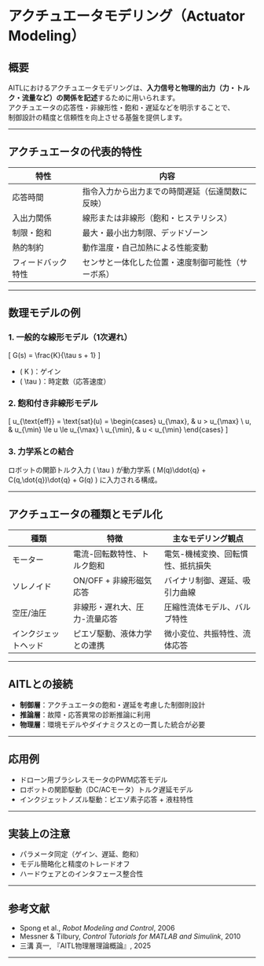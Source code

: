 

# アクチュエータモデリング（Actuator Modeling）

## 概要

AITLにおけるアクチュエータモデリングは、**入力信号と物理的出力（力・トルク・流量など）の関係を記述**するために用いられます。  
アクチュエータの応答性・非線形性・飽和・遅延などを明示することで、  
制御設計の精度と信頼性を向上させる基盤を提供します。

---

## アクチュエータの代表的特性

| 特性 | 内容 |
|------|------|
| 応答時間 | 指令入力から出力までの時間遅延（伝達関数に反映） |
| 入出力関係 | 線形または非線形（飽和・ヒステリシス） |
| 制限・飽和 | 最大・最小出力制限、デッドゾーン |
| 熱的制約 | 動作温度・自己加熱による性能変動 |
| フィードバック特性 | センサと一体化した位置・速度制御可能性（サーボ系） |

---

## 数理モデルの例
<script type="text/javascript"
  async
  src="https://cdn.jsdelivr.net/npm/mathjax@3/es5/tex-mml-chtml.js">
</script>

### 1. 一般的な線形モデル（1次遅れ）

\[
G(s) = \frac{K}{\tau s + 1}
\]

- \( K \)：ゲイン  
- \( \tau \)：時定数（応答速度）

### 2. 飽和付き非線形モデル

\[
u_{\text{eff}} = \text{sat}(u) = 
\begin{cases}
u_{\max}, & u > u_{\max} \\
u, & u_{\min} \le u \le u_{\max} \\
u_{\min}, & u < u_{\min}
\end{cases}
\]

### 3. 力学系との結合

ロボットの関節トルク入力 \( \tau \) が動力学系 \( M(q)\ddot{q} + C(q,\dot{q})\dot{q} + G(q) \) に入力される構成。

---

## アクチュエータの種類とモデル化

| 種類 | 特徴 | 主なモデリング観点 |
|------|------|-------------------|
| モーター | 電流-回転数特性、トルク飽和 | 電気-機械変換、回転慣性、抵抗損失 |
| ソレノイド | ON/OFF + 非線形磁気応答 | バイナリ制御、遅延、吸引力曲線 |
| 空圧/油圧 | 非線形・遅れ大、圧力-流量応答 | 圧縮性流体モデル、バルブ特性 |
| インクジェットヘッド | ピエゾ駆動、液体力学との連携 | 微小変位、共振特性、流体応答 |

---

## AITLとの接続

- **制御層**：アクチュエータの飽和・遅延を考慮した制御則設計  
- **推論層**：故障・応答異常の診断推論に利用  
- **物理層**：環境モデルやダイナミクスとの一貫した統合が必要

---

## 応用例

- ドローン用ブラシレスモータのPWM応答モデル  
- ロボットの関節駆動（DC/ACモータ）トルク遅延モデル  
- インクジェットノズル駆動：ピエゾ素子応答 + 液柱特性

---

## 実装上の注意

- パラメータ同定（ゲイン、遅延、飽和）  
- モデル簡略化と精度のトレードオフ  
- ハードウェアとのインタフェース整合性

---

## 参考文献

- Spong et al., *Robot Modeling and Control*, 2006  
- Messner & Tilbury, *Control Tutorials for MATLAB and Simulink*, 2010  
- 三溝 真一, 『AITL物理層理論概論』, 2025

---

